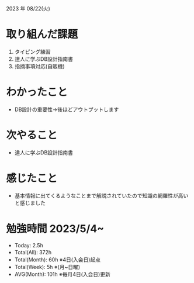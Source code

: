 2023 年 08/22(火)

# 取り組んだ課題

1. タイピング練習
2. 達人に学ぶDB設計指南書
3. 指摘事項対応(自販機)

# わかったこと

* DB設計の重要性→後ほどアウトプットします

# 次やること

* 達人に学ぶDB設計指南書

# 感じたこと

* 基本情報に出てくるようなことまで解説されていたので知識の網羅性が高いと感じました

# 勉強時間 2023/5/4~

* Today: 2.5h
* Total(All): 372h　
* Total(Month): 60h ※4日(入会日)起点
* Total(Week): 5h ※(月~日曜)
* AVG(Month): 101h ※毎月4日(入会日)更新
